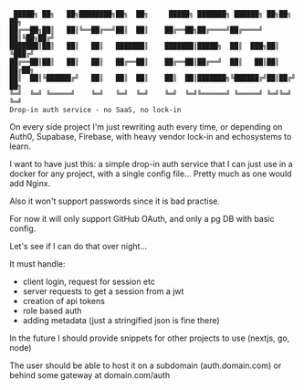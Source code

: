 ```
 █████╗ ██╗   ██╗████████╗██╗  ██╗     █████╗ ███████╗ ██████╗ ██╗██╗  ██╗
██╔══██╗██║   ██║╚══██╔══╝██║  ██║    ██╔══██╗██╔════╝██╔════╝ ██║╚██╗██╔╝
███████║██║   ██║   ██║   ███████║    ███████║█████╗  ██║  ███╗██║ ╚███╔╝ 
██╔══██║██║   ██║   ██║   ██╔══██║    ██╔══██║██╔══╝  ██║   ██║██║ ██╔██╗ 
██║  ██║╚██████╔╝   ██║   ██║  ██║    ██║  ██║███████╗╚██████╔╝██║██╔╝ ██╗
╚═╝  ╚═╝ ╚═════╝    ╚═╝   ╚═╝  ╚═╝    ╚═╝  ╚═╝╚══════╝ ╚═════╝ ╚═╝╚═╝  ╚═╝
Drop-in auth service - no SaaS, no lock-in
```

On every side project I'm just rewriting auth every time, or depending on Auth0, Supabase, Firebase, with heavy vendor lock-in and echosystems to learn.

I want to have just this: a simple drop-in auth service that I can just use in a docker for any project, with a single config file... Pretty much as one would add Nginx.

Also it won't support passwords since it is bad practise.

For now it will only support GitHub OAuth, and only a pg DB with basic config.

Let's see if I can do that over night...

It must handle:
- client login, request for session etc
- server requests to get a session from a jwt
- creation of api tokens
- role based auth
- adding metadata (just a stringified json is fine there)

In the future I should provide snippets for other projects to use (nextjs, go, node)

The user should be able to host it on a subdomain (auth.domain.com) or behind some gateway at domain.com/auth
